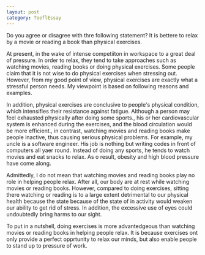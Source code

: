 ```yaml
---
layout: post
category: ToeflEssay
---
```




Do you agree or disagree with thre following statement? It is bettere to relax by a movie or reading a book than physical exercises.

At present, in the wake of intense competiiton in workspace to a great deal of pressure. In order to relax, they tend to take approaches such as watching movies, reading books or doing physical exercises. Some people claim that it is not wise to do physical exercises when stressing out. However, from my good point of view, physical exercises are exactly what a stressful person needs. My viewpoint is based on following reasons and examples.

In addition, physical exercises are conclusive to people's physical condition, which intensifies their resistance against fatigue. Although a person may feel exhausted physically after doing some sports., his or her cardiovascular system is enhanced during the exercises, and the blood circulation would be more efficient., in contrast, watching movies and reading books make people inactive, thus causing serious physical problems. For example, my uncle is a software engineer. His job is nothing but writing codes in front of computers all yaer round. Instead of doing any sports, he tends to watch movies and eat snacks to relax. As o result, obesity and high blood pressure have come along.

Admittedly, I do not mean that watching movies and reading books play no role in helping people relax. After all, our body are at rest while watching movies or reading books. However, compared to doing exercises, sitting there watching or reading is to a large extent detrimental to our physical health because the state because of the state of in activity would weaken our ability to get rid of stress. In addition, the excessive use of eyes could undoubtedly bring harms to our sight.

To put in a nutshell, doing exercises is more advantedgeous than watching movies or reading books in helping people relax. It is because exercises ont only provide a perfect opprtunity to relax our minds, but also enable people to stand up to pressure of work.